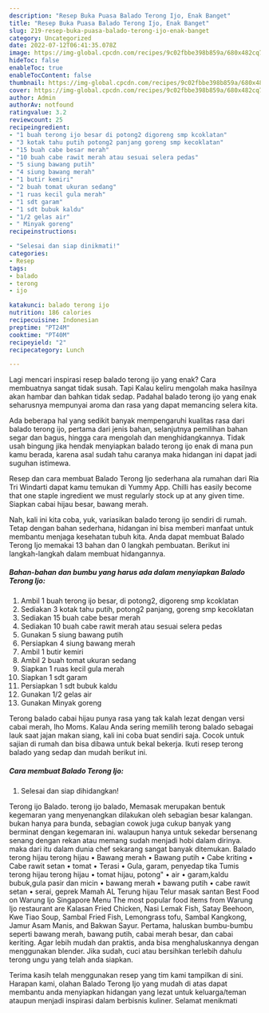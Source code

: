 ```yaml
---
description: "Resep Buka Puasa Balado Terong Ijo, Enak Banget"
title: "Resep Buka Puasa Balado Terong Ijo, Enak Banget"
slug: 219-resep-buka-puasa-balado-terong-ijo-enak-banget
category: Uncategorized
date: 2022-07-12T06:41:35.078Z
image: https://img-global.cpcdn.com/recipes/9c02fbbe398b859a/680x482cq70/balado-terong-ijo-foto-resep-utama.jpg
hideToc: false
enableToc: true
enableTocContent: false
thumbnail: https://img-global.cpcdn.com/recipes/9c02fbbe398b859a/680x482cq70/balado-terong-ijo-foto-resep-utama.jpg
cover: https://img-global.cpcdn.com/recipes/9c02fbbe398b859a/680x482cq70/balado-terong-ijo-foto-resep-utama.jpg
author: Admin
authorAv: notfound
ratingvalue: 3.2
reviewcount: 25
recipeingredient:
- "1 buah terong ijo besar di potong2 digoreng smp kcoklatan"
- "3 kotak tahu putih potong2 panjang goreng smp kecoklatan"
- "15 buah cabe besar merah"
- "10 buah cabe rawit merah atau sesuai selera pedas"
- "5 siung bawang putih"
- "4 siung bawang merah"
- "1 butir kemiri"
- "2 buah tomat ukuran sedang"
- "1 ruas kecil gula merah"
- "1 sdt garam"
- "1 sdt bubuk kaldu"
- "1/2 gelas air"
- " Minyak goreng"
recipeinstructions:

- "Selesai dan siap dinikmati!"
categories:
- Resep
tags:
- balado
- terong
- ijo

katakunci: balado terong ijo 
nutrition: 186 calories
recipecuisine: Indonesian
preptime: "PT24M"
cooktime: "PT40M"
recipeyield: "2"
recipecategory: Lunch

---
```



Lagi mencari inspirasi resep balado terong ijo yang enak? Cara membuatnya sangat tidak susah. Tapi Kalau keliru mengolah maka hasilnya akan hambar dan bahkan tidak sedap. Padahal balado terong ijo yang enak seharusnya mempunyai aroma dan rasa yang dapat memancing selera kita.


Ada beberapa hal yang sedikit banyak mempengaruhi kualitas rasa dari balado terong ijo, pertama dari jenis bahan, selanjutnya pemilihan bahan segar dan bagus, hingga cara mengolah dan menghidangkannya. Tidak usah bingung jika hendak menyiapkan balado terong ijo enak di mana pun kamu berada, karena asal sudah tahu caranya maka hidangan ini dapat jadi suguhan istimewa.

Resep dan cara membuat Balado Terong Ijo sederhana ala rumahan dari Ria Tri Windarti dapat kamu temukan di Yummy App. Chilli has easily become that one staple ingredient we must regularly stock up at any given time. Siapkan cabai hijau besar, bawang merah.


Nah, kali ini kita coba, yuk, variasikan balado terong ijo sendiri di rumah. Tetap dengan bahan sederhana, hidangan ini bisa memberi manfaat untuk membantu menjaga kesehatan tubuh kita. Anda dapat membuat Balado Terong Ijo memakai 13 bahan dan 0 langkah pembuatan. Berikut ini langkah-langkah dalam membuat hidangannya.

<!--inarticleads1-->

##### Bahan-bahan dan bumbu yang harus ada dalam menyiapkan Balado Terong Ijo:

1. Ambil 1 buah terong ijo besar, di potong2, digoreng smp kcoklatan
1. Sediakan 3 kotak tahu putih, potong2 panjang, goreng smp kecoklatan
1. Sediakan 15 buah cabe besar merah
1. Sediakan 10 buah cabe rawit merah atau sesuai selera pedas
1. Gunakan 5 siung bawang putih
1. Persiapkan 4 siung bawang merah
1. Ambil 1 butir kemiri
1. Ambil 2 buah tomat ukuran sedang
1. Siapkan 1 ruas kecil gula merah
1. Siapkan 1 sdt garam
1. Persiapkan 1 sdt bubuk kaldu
1. Gunakan 1/2 gelas air
1. Gunakan  Minyak goreng


Terong balado cabai hijau punya rasa yang tak kalah lezat dengan versi cabai merah, lho Moms. Kalau Anda sering memilih terong balado sebagai lauk saat jajan makan siang, kali ini coba buat sendiri saja. Cocok untuk sajian di rumah dan bisa dibawa untuk bekal bekerja. Ikuti resep terong balado yang sedap dan mudah berikut ini. 

<!--inarticleads2-->

##### Cara membuat Balado Terong Ijo:


1. Selesai dan siap dihidangkan!

Terong ijo Balado. terong ijo balado, Memasak merupakan bentuk kegemaran yang menyenangkan dilakukan oleh sebagian besar kalangan. bukan hanya para bunda, sebagian cowok juga cukup banyak yang berminat dengan kegemaran ini. walaupun hanya untuk sekedar bersenang senang dengan rekan atau memang sudah menjadi hobi dalam dirinya. maka dari itu dalam dunia chef sekarang sangat banyak ditemukan. Balado terong hijau terong hijau • Bawang merah • Bawang putih • Cabe kriting • Cabe rawit setan • tomat • Terasi • Gula, garam, penyedap tika Tumis terong hijau terong hijau • tomat hijau, potong&#34; • air • garam,kaldu bubuk,gula pasir dan micin • bawang merah • bawang putih • cabe rawit setan • serai, geprek Mamah AL Terung hijau Telur masak santan Best Food on Warung Ijo Singapore Menu The most popular food items from Warung Ijo restaurant are Kalasan Fried Chicken, Nasi Lemak Fish, Satay Beehoon, Kwe Tiao Soup, Sambal Fried Fish, Lemongrass tofu, Sambal Kangkong, Jamur Asam Manis, and Bakwan Sayur. Pertama, haluskan bumbu-bumbu seperti bawang merah, bawang putih, cabai merah besar, dan cabai keriting. Agar lebih mudah dan praktis, anda bisa menghaluskannya dengan menggunakan blender. Jika sudah, cuci atau bersihkan terlebih dahulu terong ungu yang telah anda siapkan. 

Terima kasih telah menggunakan resep yang tim kami tampilkan di sini. Harapan kami, olahan Balado Terong Ijo yang mudah di atas dapat membantu anda menyiapkan hidangan yang lezat untuk keluarga/teman ataupun menjadi inspirasi dalam berbisnis kuliner. Selamat menikmati
